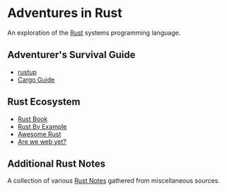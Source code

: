 # Adventures in Rust

An exploration of the [Rust](https://www.rust-lang.org) systems programming
language.

## Adventurer's Survival Guide

* [rustup](https://rustup.rs)
* [Cargo Guide](http://doc.crates.io/guide.html)

## Rust Ecosystem

* [Rust Book](https://doc.rust-lang.org/book/)
* [Rust By Example](http://rustbyexample.com/)
* [Awesome Rust](https://github.com/kud1ing/awesome-rust)
* [Are we web yet?](http://www.arewewebyet.org/)

## Additional Rust Notes

A collection of various [Rust Notes](NOTES.md) gathered from miscellaneous
sources.
